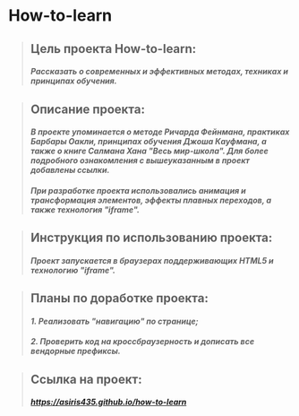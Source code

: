 # __How-to-learn__
>## Цель проекта How-to-learn:
>#### _Рассказать о современных и эффективных методах, техниках и принципах обучения._

>## Описание проекта:
>#### _В проекте упоминается о методе Ричарда Фейнмана, практиках Барбары Оакли, принципах обучения Джоша Кауфмана, а также о книге Салмана Хана "Весь мир-школа". Для более подробного ознакомления с вышеуказанным в проект добавлены ссылки._
>#### _При разработке проекта использовались анимация и трансформация элементов, эффекты плавных переходов, а также технология "iframe"._

>## Инструкция по использованию проекта:
>#### _Проект запускается в браузерах поддерживающих HTML5 и технологию "iframe"._

>## Планы по доработке проекта:
>#### _1. Реализовать "навигацию" по странице;_
>#### _2. Проверить код на кроссбраузерность и дописать все вендорные префиксы._

>## Ссылка на проект:
>#### _https://asiris435.github.io/how-to-learn_
